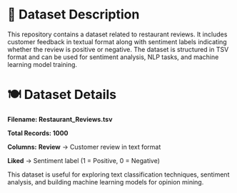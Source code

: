 # 📂 Dataset Description
This repository contains a dataset related to restaurant reviews. It includes customer feedback in textual format along with sentiment labels indicating whether the review is positive or negative. The dataset is structured in TSV format and can be used for sentiment analysis, NLP tasks, and machine learning model training.

# 🍽️ Dataset Details

**Filename: Restaurant_Reviews.tsv**

**Total Records: 1000**

**Columns:**
**Review** → Customer review in text format

**Liked** → Sentiment label (1 = Positive, 0 = Negative)

This dataset is useful for exploring text classification techniques, sentiment analysis, and building machine learning models for opinion mining.
